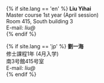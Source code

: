 {% if site.lang == 'en' %}
**Liu Yihai**<br>
Master course 1st year (April session)<br>
Room 415, South building 3<br>
E-mail: *liu@*<br>
{% endif %}

{% if site.lang == 'jp' %}
**劉一海**<br>
修士課程1年 (4月入学)<br>
南3号館415号室<br>
E-mail: *liu@*<br>
{% endif %}
